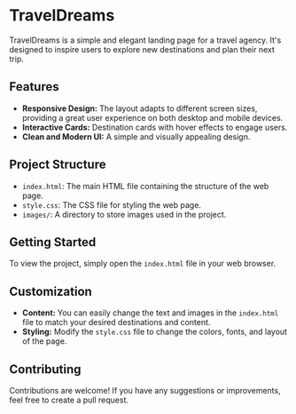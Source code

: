 # TravelDreams

TravelDreams is a simple and elegant landing page for a travel agency. It's designed to inspire users to explore new destinations and plan their next trip.

## Features

*   **Responsive Design:** The layout adapts to different screen sizes, providing a great user experience on both desktop and mobile devices.
*   **Interactive Cards:** Destination cards with hover effects to engage users.
*   **Clean and Modern UI:** A simple and visually appealing design.

## Project Structure

*   `index.html`: The main HTML file containing the structure of the web page.
*   `style.css`: The CSS file for styling the web page.
*   `images/`: A directory to store images used in the project.

## Getting Started

To view the project, simply open the `index.html` file in your web browser.

## Customization

*   **Content:** You can easily change the text and images in the `index.html` file to match your desired destinations and content.
*   **Styling:** Modify the `style.css` file to change the colors, fonts, and layout of the page.

## Contributing

Contributions are welcome! If you have any suggestions or improvements, feel free to create a pull request.
